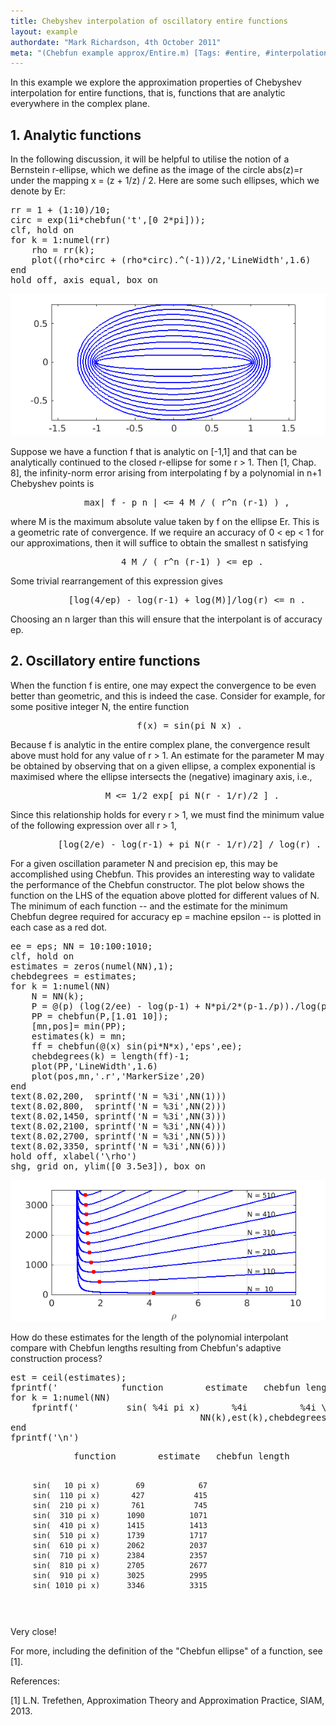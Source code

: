 ```yaml
---
title: Chebyshev interpolation of oscillatory entire functions
layout: example
authordate: "Mark Richardson, 4th October 2011"
meta: "(Chebfun example approx/Entire.m) [Tags: #entire, #interpolation, #ellipse, #resolution]"
---
```


In this example we explore the approximation properties of Chebyshev interpolation for entire functions, that is, functions that are analytic everywhere in the complex plane.



## 1. Analytic functions

In the following discussion, it will be helpful to utilise the notion of a Bernstein r-ellipse, which we define as the image of the circle abs(z)=r under the mapping x = (z + 1/z) / 2. Here are some such ellipses, which we denote by Er:

<pre class="mcode-input">rr = 1 + (1:10)/10;
circ = exp(1i*chebfun('t',[0 2*pi]));
clf, hold on
for k = 1:numel(rr)
    rho = rr(k);
    plot((rho*circ + (rho*circ).^(-1))/2,'LineWidth',1.6)
end
hold off, axis equal, box on</pre><img src="img/Entire_01.png" alt="">

Suppose we have a function f that is analytic on [-1,1] and that can be analytically continued to the closed r-ellipse for some r &gt; 1. Then [1, Chap. 8], the infinity-norm error arising from interpolating f by a polynomial in n+1 Chebyshev points is

<pre class="mcode">              max| f - p_n | &lt;= 4 M / ( r^n (r-1) ) ,</pre>where M is the maximum absolute value taken by f on the ellipse Er. This is a geometric rate of convergence. If we require an accuracy of 0 &lt; ep  &lt; 1 for our approximations, then it will suffice to obtain the smallest n satisfying

<pre class="mcode">                     4 M / ( r^n (r-1) ) &lt;= ep .</pre>Some trivial rearrangement of this expression gives

<pre class="mcode">           [log(4/ep) - log(r-1) + log(M)]/log(r) &lt;= n .</pre>Choosing an n larger than this will ensure that the interpolant is of accuracy ep.



## 2. Oscillatory entire functions

When the function f is entire, one may expect the convergence to be even better than geometric, and this is indeed the case. Consider for example, for some positive integer N, the entire function

<pre class="mcode">                        f(x) = sin(pi N x) .</pre>Because f is analytic in the entire complex plane, the convergence result above must hold for any value of r &gt; 1. An estimate for the parameter M may be obtained by observing that on a given ellipse, a complex exponential is maximised where the ellipse intersects the (negative) imaginary axis, i.e.,

<pre class="mcode">                  M &lt;= 1/2 exp[ pi N(r - 1/r)/2 ] .</pre>Since this relationship holds for every r &gt; 1, we must find the minimum value of the following expression over all r &gt; 1,

<pre class="mcode">         [log(2/e) - log(r-1) + pi N(r - 1/r)/2] / log(r) .</pre>For a given oscillation parameter N and precision ep, this may be accomplished using Chebfun. This provides an interesting way to validate the performance of the Chebfun constructor. The plot below shows the function on the LHS of the equation above plotted for different values of N. The minimum of each function -- and the estimate for the minimum Chebfun degree required for accuracy ep = machine epsilon -- is plotted in each case as a red dot.

<pre class="mcode-input">ee = eps; NN = 10:100:1010;
clf, hold on
estimates = zeros(numel(NN),1);
chebdegrees = estimates;
for k = 1:numel(NN)
    N = NN(k);
    P = @(p) (log(2/ee) - log(p-1) + N*pi/2*(p-1./p))./log(p);
    PP = chebfun(P,[1.01 10]);
    [mn,pos]= min(PP);
    estimates(k) = mn;
    ff = chebfun(@(x) sin(pi*N*x),'eps',ee);
    chebdegrees(k) = length(ff)-1;
    plot(PP,'LineWidth',1.6)
    plot(pos,mn,'.r','MarkerSize',20)
end
text(8.02,200,  sprintf('N = %3i',NN(1)))
text(8.02,800,  sprintf('N = %3i',NN(2)))
text(8.02,1450, sprintf('N = %3i',NN(3)))
text(8.02,2100, sprintf('N = %3i',NN(4)))
text(8.02,2700, sprintf('N = %3i',NN(5)))
text(8.02,3350, sprintf('N = %3i',NN(6)))
hold off, xlabel('\rho')
shg, grid on, ylim([0 3.5e3]), box on</pre><img src="img/Entire_02.png" alt="">

How do these estimates for the length of the polynomial interpolant compare with Chebfun lengths resulting from Chebfun's adaptive construction process?

<pre class="mcode-input">est = ceil(estimates);
fprintf('            function        estimate   chebfun length \n')
for k = 1:numel(NN)
    fprintf('         sin( %4i pi x)      %4i          %4i \n',...
                                    NN(k),est(k),chebdegrees(k))
end
fprintf('\n')</pre><pre class="mcode-output">            function        estimate   chebfun length 
         sin(   10 pi x)        69            67 
         sin(  110 pi x)       427           415 
         sin(  210 pi x)       761           745 
         sin(  310 pi x)      1090          1071 
         sin(  410 pi x)      1415          1413 
         sin(  510 pi x)      1739          1717 
         sin(  610 pi x)      2062          2037 
         sin(  710 pi x)      2384          2357 
         sin(  810 pi x)      2705          2677 
         sin(  910 pi x)      3025          2995 
         sin( 1010 pi x)      3346          3315 

</pre>Very close!

For more, including the definition of the "Chebfun ellipse" of a function, see [1].

References:

[1] L.N. Trefethen, Approximation Theory and Approximation Practice, SIAM, 2013.

